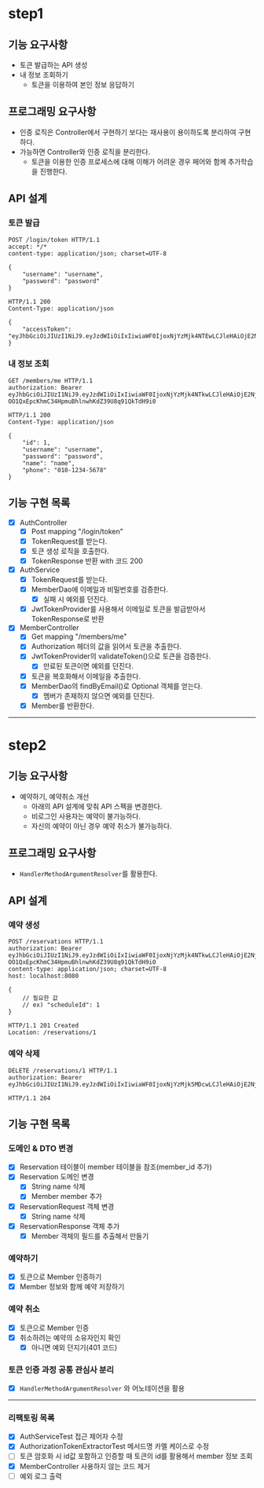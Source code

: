 # step1 

## 기능 요구사항
- 토큰 발급하는 API 생성
- 내 정보 조회하기
  - 토큰을 이용하여 본인 정보 응답하기


## 프로그래밍 요구사항
- 인증 로직은 Controller에서 구현하기 보다는 재사용이 용이하도록 분리하여 구현하다.
- 가능하면 Controller와 인증 로직을 분리한다. 
  - 토큰을 이용한 인증 프로세스에 대해 이해가 어려운 경우 페어와 함께 추가학습을 진행한다.

## API 설계

### 토큰 발급
```http request
POST /login/token HTTP/1.1
accept: */*
content-type: application/json; charset=UTF-8

{
    "username": "username",
    "password": "password"
}
```

```http request
HTTP/1.1 200 
Content-Type: application/json

{
    "accessToken": "eyJhbGciOiJIUzI1NiJ9.eyJzdWIiOiIxIiwiaWF0IjoxNjYzMjk4NTEwLCJleHAiOjE2NjMzMDIxMTAsInJvbGUiOiJBRE1JTiJ9.7pxE1cjS51snIrfk21m2Nw0v08HCjgkRD2WSxTK318M"
}
```

### 내 정보 조회

```http request
GET /members/me HTTP/1.1
authorization: Bearer eyJhbGciOiJIUzI1NiJ9.eyJzdWIiOiIxIiwiaWF0IjoxNjYzMjk4NTkwLCJleHAiOjE2NjMzMDIxOTAsInJvbGUiOiJBRE1JTiJ9.-OO1QxEpcKhmC34HpmuBhlnwhKdZ39U8q91QkTdH9i0
```

```http request
HTTP/1.1 200 
Content-Type: application/json

{
    "id": 1,
    "username": "username",
    "password": "password",
    "name": "name",
    "phone": "010-1234-5678"
}
```

## 기능 구현 목록
- [x] AuthController
  - [x] Post mapping "/login/token" 
  - [x] TokenRequest를 받는다.
  - [x] 토큰 생성 로직을 호출한다.
  - [x] TokenResponse 반환 with 코드 200
- [x] AuthService
  - [x] TokenRequest를 받는다.
  - [x] MemberDao에 이메일과 비밀번호를 검증한다.
    - [x] 실패 시 예외를 던진다.
  - [x] JwtTokenProvider를 사용해서 이메일로 토큰을 발급받아서 TokenResponse로 반환
- [x] MemberController
  - [x] Get mapping "/members/me"
  - [x] Authorization 헤더의 값을 읽어서 토큰을 추출한다.
  - [x] JwtTokenProvider의 validateToken()으로 토큰을 검증한다.
    - [x] 만료된 토큰이면 예외를 던진다.
  - [x] 토큰을 복호화해서 이메일을 추출한다.
  - [x] MemberDao의 findByEmail()로 Optional<Member> 객체를 얻는다.
    - [x] 멤버가 존재하지 않으면 예외를 던진다.
  - [x] Member를 반환한다.

---

# step2

## 기능 요구사항
- 예약하기, 예약취소 개선 
  - 아래의 API 설계에 맞춰 API 스펙을 변경한다.
  - 비로그인 사용자는 예약이 불가능하다.
  - 자신의 예약이 아닌 경우 예약 취소가 불가능하다.

## 프로그래밍 요구사항
- `HandlerMethodArgumentResolver`를 활용한다.

## API 설계

### 예약 생성
```http request
POST /reservations HTTP/1.1
authorization: Bearer eyJhbGciOiJIUzI1NiJ9.eyJzdWIiOiIxIiwiaWF0IjoxNjYzMjk4NTkwLCJleHAiOjE2NjMzMDIxOTAsInJvbGUiOiJBRE1JTiJ9.-OO1QxEpcKhmC34HpmuBhlnwhKdZ39U8q91QkTdH9i0
content-type: application/json; charset=UTF-8
host: localhost:8080

{
    // 필요한 값
    // ex) "scheduleId": 1
}
```

```http request
HTTP/1.1 201 Created
Location: /reservations/1
```

### 예약 삭제
```http request
DELETE /reservations/1 HTTP/1.1
authorization: Bearer eyJhbGciOiJIUzI1NiJ9.eyJzdWIiOiIxIiwiaWF0IjoxNjYzMjk5MDcwLCJleHAiOjE2NjMzMDI2NzAsInJvbGUiOiJBRE1JTiJ9.zgz7h7lrKLNw4wP9I0W8apQnMUn3WHnmqQ1N2jNqwlQ
```

```http request
HTTP/1.1 204 
```

## 기능 구현 목록

### 도메인 & DTO 변경
- [x] Reservation 테이블이 member 테이블을 참조(member_id 추가)
- [x] Reservation 도메인 변경
  - [x] String name 삭제
  - [x] Member member 추가
- [x] ReservationRequest 객체 변경
  - [x] String name 삭제
- [x] ReservationResponse 객체 추가
  - [x] Member 객체의 필드를 추출해서 만들기

### 예약하기
- [x] 토큰으로 Member 인증하기
- [x] Member 정보와 함께 예약 저장하기

### 예약 취소
- [x] 토큰으로 Member 인증
- [x] 취소하려는 예약의 소유자인지 확인
  - [x] 아니면 예외 던지기(401 코드)

### 토큰 인증 과정 공통 관심사 분리
- [x] `HandlerMethodArgumentResolver` 와 어노테이션을 활용

---

### 리팩토링 목록
- [x] AuthServiceTest 접근 제어자 수정
- [x] AuthorizationTokenExtractorTest 메서드명 카멜 케이스로 수정
- [ ] 토큰 암호화 시 id값 포함하고 인증할 때 토큰의 id를 활용해서 member 정보 조회 
- [x] MemberController 사용하지 않는 코드 제거 
- [ ] 예외 로그 출력
